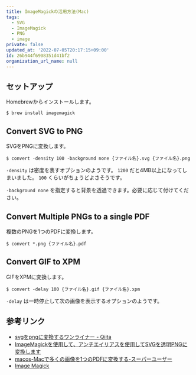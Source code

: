 ```yaml
---
title: ImageMagickの活用方法(Mac)
tags:
  - SVG
  - ImageMagick
  - PNG
  - image
private: false
updated_at: '2022-07-05T20:17:15+09:00'
id: 26b944f6908351d41bf2
organization_url_name: null
---
```

## セットアップ

Homebrewからインストールします。

```shell-session
$ brew install imagemagick
```

## Convert SVG to PNG

SVGをPNGに変換します。

```shell-session
$ convert -density 100 -background none {ファイル名}.svg {ファイル名}.png
```

`-density` は密度を表すオプションのようです。
`1200` だと4MB以上になってしまいました。 `100` くらいがちょうどよさそうです。

`-background none` を指定すると背景を透過できます。必要に応じて付けてください。

## Convert Multiple PNGs to a single PDF

複数のPNGを1つのPDFに変換します。

```shell-session
$ convert *.png {ファイル名}.pdf
```

## Convert GIF to XPM

GIFをXPMに変換します。

```shell-session
$ convert -delay 100 {ファイル名}.gif {ファイル名}.xpm
```

`-delay` は一時停止して次の画像を表示するオプションのようです。

## 参考リンク

- [svgをpngに変換するワンライナー - Qiita](https://qiita.com/suin/items/0bfa07b7c29883beb50d)
- [ImageMagickを使用して、アンチエイリアスを使用してSVGを透明PNGに変換します](https://stackoverflow.com/questions/9530524/convert-svg-to-transparent-png-with-antialiasing-using-imagemagick)
- [macos-Macで多くの画像を1つのPDFに変換する-スーパーユーザー](https://superuser.com/questions/350201/convert-many-images-to-one-pdf-on-mac)
- [Image Magick](http://www-geoph.eps.s.u-tokyo.ac.jp/~s42607/imagemagick.xhtml)
